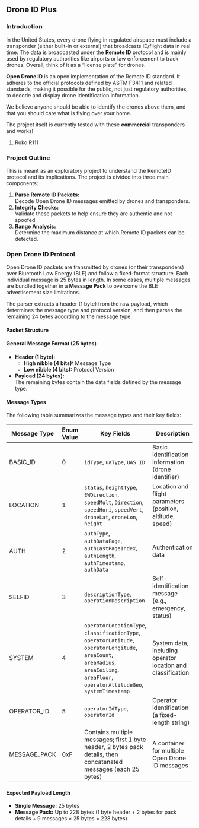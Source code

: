 ## Drone ID Plus

### Introduction

In the United States, every drone flying in regulated airspace must include a transponder (either built-in or external) that broadcasts ID/flight data in real time. The data is broadcasted under the **Remote ID** protocol and is mainly used by regulatory authorities like airports or law enforcement to track drones. Overall, think of it as a “license plate” for drones.

**Open Drone ID** is an open implementation of the Remote ID standard. It adheres to the official protocols defined by ASTM F3411 and related standards, making it possible for the public, not just regulatory authorities, to decode and display drone identification information.

We believe anyone should be able to identify the drones above them, and that you should care what is flying over your home. 

The project itself is currently tested with these **commercial** transponders and works!
1. Ruko R111

### Project Outline

This is meant as an exploratory project to understand the RemoteID protocol and its implications. The project is divided into three main components:

1. **Parse Remote ID Packets:**  
   Decode Open Drone ID messages emitted by drones and transponders.
2. **Integrity Checks:**  
   Validate these packets to help ensure they are authentic and not spoofed.
3. **Range Analysis:**  
   Determine the maximum distance at which Remote ID packets can be detected.

### Open Drone ID Protocol

Open Drone ID packets are transmitted by drones (or their transponders) over Bluetooth Low Energy (BLE) and follow a fixed-format structure. Each individual message is 25 bytes in length. In some cases, multiple messages are bundled together in a **Message Pack** to overcome the BLE advertisement size limitations.

The parser extracts a header (1 byte) from the raw payload, which determines the message type and protocol version, and then parses the remaining 24 bytes according to the message type.

#### Packet Structure

#### General Message Format (25 bytes)

- **Header (1 byte):**  
  - **High nibble (4 bits):** Message Type  
  - **Low nibble (4 bits):** Protocol Version
- **Payload (24 bytes):**  
  The remaining bytes contain the data fields defined by the message type.

#### Message Types

The following table summarizes the message types and their key fields:

| Message Type   | Enum Value | Key Fields                                                   | Description                                                  |
|----------------|------------|--------------------------------------------------------------|--------------------------------------------------------------|
| BASIC_ID       | 0          | `idType`, `uaType`, `UAS ID`                                   | Basic identification information (drone identifier)        |
| LOCATION       | 1          | `status`, `heightType`, `EWDirection`, `speedMult`, `Direction`, `speedHori`, `speedVert`, `droneLat`, `droneLon`, `height` | Location and flight parameters (position, altitude, speed)   |
| AUTH           | 2          | `authType`, `authDataPage`, `authLastPageIndex`, `authLength`, `authTimestamp`, `authData` | Authentication data                                          |
| SELFID         | 3          | `descriptionType`, `operationDescription`                   | Self-identification message (e.g., emergency, status)        |
| SYSTEM         | 4          | `operatorLocationType`, `classificationType`, `operatorLatitude`, `operatorLongitude`, `areaCount`, `areaRadius`, `areaCeiling`, `areaFloor`, `operatorAltitudeGeo`, `systemTimestamp` | System data, including operator location and classification  |
| OPERATOR_ID    | 5          | `operatorIdType`, `operatorId`                                | Operator identification (a fixed-length string)              |
| MESSAGE_PACK   | 0xF        | Contains multiple messages; first 1 byte header, 2 bytes pack details, then concatenated messages (each 25 bytes) | A container for multiple Open Drone ID messages              |

#### Expected Payload Length

- **Single Message:** 25 bytes  
- **Message Pack:** Up to 228 bytes (1 byte header + 2 bytes for pack details + 9 messages × 25 bytes = 228 bytes)

